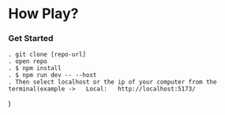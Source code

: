 # How Play?

### Get Started
    . git clone [repo-url]
    . open repo
    . $ npm install
    . $ npm run dev -- --host
    . Then select localhost or the ip of your computer from the terminal(example ->   Local:   http://localhost:5173/
)
    